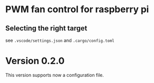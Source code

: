 # PWM fan control for raspberry pi

## Selecting the right target
see `.vscode/settings.json` and `.cargo/config.toml`

# Version 0.2.0
This version supports now a configuration file.


